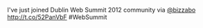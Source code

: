 I've just joined Dublin Web Summit 2012 community via <a href="http://twitter.com/bizzabo">@bizzabo</a> <a href="http://t.co/52PanVbF">http://t.co/52PanVbF</a> #WebSummit